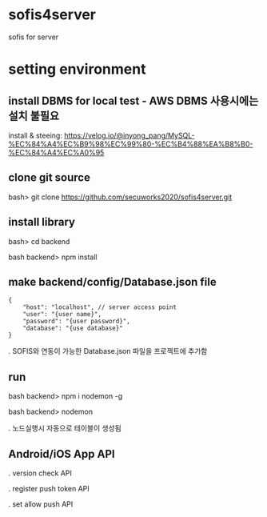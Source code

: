 # sofis4server
sofis for server

# setting environment
## install DBMS for local test - AWS DBMS 사용시에는 설치 불필요
install & steeing: https://velog.io/@inyong_pang/MySQL-%EC%84%A4%EC%B9%98%EC%99%80-%EC%B4%88%EA%B8%B0-%EC%84%A4%EC%A0%95

## clone git source
bash> git clone https://github.com/secuworks2020/sofis4server.git

## install library
bash> cd backend

bash backend> npm install

## make backend/config/Database.json file
~~~
{
    "host": "localhost", // server access point
    "user": "{user name}", 
    "password": "{user password}",
    "database": "{use database}"
}
~~~

. SOFIS와 연동이 가능한 Database.json 파일을 프로젝트에 추가함

## run
bash backend> npm i nodemon -g

bash backend> nodemon

. 노드실행시 자동으로 테이블이 생성됨

## Android/iOS App API 
. version check API

. register push token API

. set allow push API

